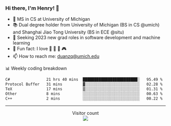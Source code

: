 ### Hi there, I'm Henry! 👋

- 🔭 MS in CS at University of Michigan
- 📚 Dual degree holder from University of Michigan (BS in CS @umich) and Shanghai Jiao Tong University (BS in ECE @situ)
- 🤖 Seeking 2023 new grad roles in software development and machine learning
- 🍁 Fun fact: I love 📸 🏓 🍜 🎮
- 📫 How to reach me: [duanzq@umich.edu](mailto:duanzq@umich.edu)

📊 Weekly coding breakdown
<!--START_SECTION:waka-->

```txt
C#                21 hrs 40 mins  ████████████████████████░   95.49 %
Protocol Buffer   31 mins         ▓░░░░░░░░░░░░░░░░░░░░░░░░   02.28 %
TeX               17 mins         ▒░░░░░░░░░░░░░░░░░░░░░░░░   01.31 %
Other             8 mins          ░░░░░░░░░░░░░░░░░░░░░░░░░   00.63 %
C++               2 mins          ░░░░░░░░░░░░░░░░░░░░░░░░░   00.22 %
```

<!--END_SECTION:waka-->

***
<p align="center"> 
  Visitor count<br>
  <img src="https://profile-counter.glitch.me/zlzq-duanzq/count.svg" />
</p>

<!-- ![Henry Duan's GitHub stats](https://github-readme-stats.vercel.app/api?username=zlzq-duanzq&show_icons=true)

![trophy](https://github-profile-trophy.vercel.app/?username=zlzq-duanzq&column=7)

[![Top Langs](https://github-readme-stats.vercel.app/api/top-langs/?username=zlzq-duanzq&layout=compact)](https://github.com/zlzq-duanzq/github-readme-stats) -->
